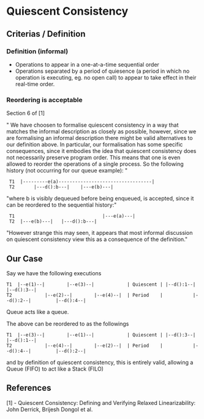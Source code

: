 # Quiescent Consistency

## Criterias / Definition 

### Definition (informal)
- Operations to appear in a one-at-a-time sequential order
- Operations separated by a period of quiesence (a period in which no operation is executing, 
eg. no open call) to appear to take effect in their real-time order.

### Reordering is acceptable
Section 6 of [1] 

" We have choosen to formalise quiescent consistency in a way that matches the informal
description as closely as possible, however, since we are formalising an informal description
there might be valid alternatives to our definition above. In particular, our formalisation 
has some specific consequences, since it embodies the idea that quiescent consistency 
does not necessarily preserve program order. This means that one is even allowed to 
reorder the operations of a single process. So the following history (not occurring for our 
queue example): "

```
 T1  |---------e(a)----------------------------------|
 T2       |---d():b---|    |---e(b)---|
```

"where b is visibly dequeued before being enqueued, is accepted, since it can be reordered to 
the sequential history:"

```
 T1                                |---e(a)---|
 T2  |---e(b)---|   |---d():b---| 
```

"However strange this may seen, it appears that most informal discussion on quiescent consistency 
view this as a consequence of the definition."



## Our Case

Say we have the following executions 
```
T1  |--e(1)--|        |--e(3)--|            | Quiescent | |--d():1--|         |--d():3--|
T2            |--e(2)--|        |--e(4)--|  | Period    |           |--d():2--|         |--d():4--|
```

Queue acts like a queue. 

The above can be reordered to as the followings 
```
T1  |--e(3)--|        |--e(1)--|            | Quiescent | |--d():3--|         |--d():1--|
T2            |--e(4)--|        |--e(2)--|  | Period    |           |--d():4--|         |--d():2--|
```
and by definition of quiescent consistency, this is entirely valid, allowing a Queue (FIFO) to act 
like a Stack (FILO)






## References
[1] - Quiescent Consistency: Defining and Verifying Relaxed Linearizability: John Derrick, Brijesh Dongol et al.
